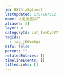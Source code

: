 ```yaml
---
id: 0874-a8gtamc7
lastUpdated: 1757167352
name: 人毛发酱油厂
aliases: []
layer: 4
categoryId: cat_1wmCydV7
tagIds:
  - tag_jKWvm6pa
nsfw: false
parent: ""
relatedEntries: []
timelineEvents: []
titledLinks: []
---
```


